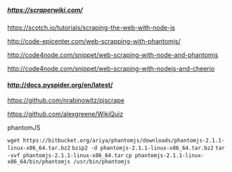 ##### https://scraperwiki.com/



https://scotch.io/tutorials/scraping-the-web-with-node-js



http://code-epicenter.com/web-scrapping-with-phantomjs/

http://code4node.com/snippet/web-scraping-with-node-and-phantomjs

http://code4node.com/snippet/web-scraping-with-nodejs-and-cheerio

#### http://docs.pyspider.org/en/latest/

https://github.com/nrabinowitz/pjscrape

https://github.com/alexgreene/WikiQuiz



phantomJS

`wget https://bitbucket.org/ariya/phantomjs/downloads/phantomjs-2.1.1-linux-x86_64.tar.bz2`
`bzip2 -d phantomjs-2.1.1-linux-x86_64.tar.bz2`
`tar -xvf phantomjs-2.1.1-linux-x86_64.tar`
`cp phantomjs-2.1.1-linux-x86_64/bin/phantomjs /usr/bin/phantomjs`
